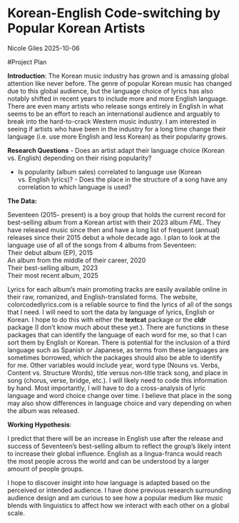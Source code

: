 # Korean-English Code-switching by Popular Korean Artists
Nicole Giles
2025-10-06

\#Project Plan

**Introduction**: The Korean music industry has grown and is amassing
global attention like never before. The genre of popular Korean music
has changed due to this global audience, but the language choice of
lyrics has also notably shifted in recent years to include more and more
English language. There are even many artists who release songs entirely
in English in what seems to be an effort to reach an international
audience and arguably to break into the hard-to-crack Western music
industry. I am interested in seeing if artists who have been in the
industry for a long time change their language (i.e. use more English
and less Korean) as their popularity grows.

**Research Questions** - Does an artist adapt their language choice
(Korean vs. English) depending on their rising popularity?  
- Is popularity (album sales) correlated to language use (Korean
vs. English lyrics)? - Does the place in the structure of a song have
any correlation to which language is used?

**The Data:**

Seventeen (2015- present) is a boy group that holds the current record
for best-selling album from a Korean artist with their 2023 album *FML*.
They have released music since then and have a long list of frequent
(annual) releases since their 2015 debut a whole decade ago. I plan to
look at the language use of all of the songs from 4 albums from
Seventeen:  
Their debut album (EP), 2015  
An album from the middle of their career, 2020  
Their best-selling album, 2023  
Their most recent album, 2025

Lyrics for each album’s main promoting tracks are easily available
online in their raw, romanized, and English-translated forms. The
website, colorcodedlyrics.com is a reliable source to find the lyrics of
all of the songs that I need. I will need to sort the data by language
of lyrics, English or Korean. I hope to do this with either the
**textcat** package or the **cldr** package (I don’t know much about
these yet.). There are functions in these packages that can identify the
language of each word for me, so that I can sort them by English or
Korean. There is potential for the inclusion of a third language such as
Spanish or Japanese, as terms from these languages are sometimes
borrowed, which the packages should also be able to identify for me.
Other variables would include year, word type (Nouns vs. Verbs, Content
vs. Structure Words), title versus non-title track song, and place in
song (chorus, verse, bridge, etc.). I will likely need to code this
information by hand. Most importantly, I will have to do a
cross-analysis of lyric language and word choice change over time. I
believe that place in the song may also show differences in language
choice and vary depending on when the album was released.

**Working Hypothesis**:

I predict that there will be an increase in English use after the
release and success of Seventeen’s best-selling album to reflect the
group’s likely intent to increase their global influence. English as a
lingua-franca would reach the most people across the world and can be
understood by a larger amount of people groups.

I hope to discover insight into how language is adapted based on the
perceived or intended audience. I have done previous research
surrounding audience design and am curious to see how a popular medium
like music blends with linguistics to affect how we interact with each
other on a global scale.
